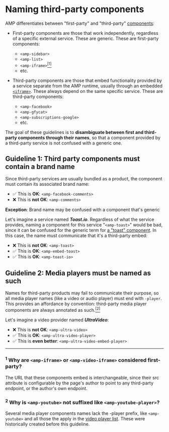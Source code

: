 # Naming third-party components

AMP differentiates between "first-party" and "third-party" [components](https://amp.dev/documentation/components/):

- First-party components are those that work independently, regardless of a specific external service. These are generic. These are first-party components:

  - `<amp-sidebar>`
  - `<amp-list>`
  - `<amp-iframe>`[<sup>[1]</sup>](#amp-iframe-first-party)
  - etc.

- Third-party components are those that embed functionality provided by a service separate from the AMP runtime, usually through an embedded [`<iframe>`](https://developer.mozilla.org/en-US/docs/Web/HTML/Element/iframe). These always depend on the same specific service. These are third-party components:

  - `<amp-facebook>`
  - `<amp-gfycat>`
  - `<amp-subscriptions-google>`
  - etc.

The goal of these guidelines is to **disambiguate between first and third-party components through their names**, so that a component provided by a third-party service is not confused with a generic one.

## Guideline 1: Third party components must contain a brand name

Since third-party services are usually bundled as a product, the component must contain its associated brand name:

- ✅ This is **OK**: `<amp-facebook-comments>`
- ❌ This is **not OK**: `<amp-comments>`

**Exception**: Brand name may be confused with a component that's generic

Let's imagine a service named **_Toast.io_**. Regardless of what the service provides, naming a component for this service "`<amp-toast>`" would be bad, since it can be confused for the generic term for [a "toast" component](https://google.com/serch?q=toast+component). In this case, the name must communicate that it's a third-party embed:

- ❌ This is **not OK**: `<amp-toast>`
- ✅ This is **OK**: `<amp-embed-toast>`
- ✅ This is **OK**: `<amp-toast-io>`

## Guideline 2: Media players must be named as such

Names for third-party products may fail to communicate their purpose, so all media player names (like a video or audio player) must end with `-player`. This provides an affordance by convention: third-party media player components are always annotated as such.[<sup>[2]</sup>](#no-player-suffix)

Let's imagine a video provider named **_UltraVideo_**:

- ❌ This is **not OK**: `<amp-ultra-video>`
- ✅ This is **OK**: `<amp-ultra-video-player>`
- ✅ This is **even better**: `<amp-ultra-video-embed-player>`

---

### <a id="amp-iframe-first-party"></a> <sup>1</sup> Why are `<amp-iframe>` or `<amp-video-iframe>` considered first-party?

The URL that these components embed is interchangeable, since their src attribute is configurable by the page's author to point to any third-party endpoint, or the author's own endpoint.

### <a id="no-player-suffix"></a> <sup>2</sup> Why is `<amp-youtube>` not suffixed like `<amp-youtube-player>`?

Several media player components names lack the -player prefix, like `<amp-youtube>` and all those the apply in the [video player list](https://github.com/ampproject/amphtml/blob/master/spec/amp-video-interface.md). These were historically created before this guideline.
